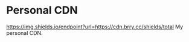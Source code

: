 # Personal CDN
https://img.shields.io/endpoint?url=https://cdn.brry.cc/shields/total
My personal CDN.
